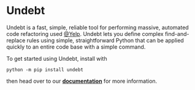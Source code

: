 # Undebt

Undebt is a fast, simple, reliable tool for performing massive, automated code refactoring used [@Yelp](https://github.com/Yelp). Undebt lets you define complex find-and-replace rules using simple, straightforward Python that can be applied quickly to an entire code base with a simple command.

To get started using Undebt, install with
```
python -m pip install undebt
```
then head over to our **[documentation](http://undebt.readthedocs.io/en/latest/)** for more information.
